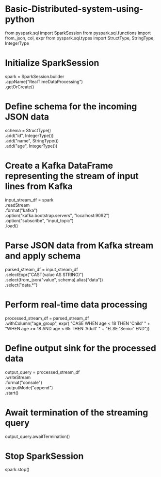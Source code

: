 # Basic-Distributed-system-using-python
from pyspark.sql import SparkSession
from pyspark.sql.functions import from_json, col, expr
from pyspark.sql.types import StructType, StringType, IntegerType

# Initialize SparkSession
spark = SparkSession.builder \
    .appName("RealTimeDataProcessing") \
    .getOrCreate()

# Define schema for the incoming JSON data
schema = StructType() \
    .add("id", IntegerType()) \
    .add("name", StringType()) \
    .add("age", IntegerType())

# Create a Kafka DataFrame representing the stream of input lines from Kafka
input_stream_df = spark \
    .readStream \
    .format("kafka") \
    .option("kafka.bootstrap.servers", "localhost:9092") \
    .option("subscribe", "input_topic") \
    .load()

# Parse JSON data from Kafka stream and apply schema
parsed_stream_df = input_stream_df \
    .selectExpr("CAST(value AS STRING)") \
    .select(from_json("value", schema).alias("data")) \
    .select("data.*")

# Perform real-time data processing
processed_stream_df = parsed_stream_df \
    .withColumn("age_group", expr(
        "CASE WHEN age < 18 THEN 'Child' " +
        "WHEN age >= 18 AND age < 65 THEN 'Adult' " +
        "ELSE 'Senior' END"))

# Define output sink for the processed data
output_query = processed_stream_df \
    .writeStream \
    .format("console") \
    .outputMode("append") \
    .start()

# Await termination of the streaming query
output_query.awaitTermination()

# Stop SparkSession
spark.stop()
